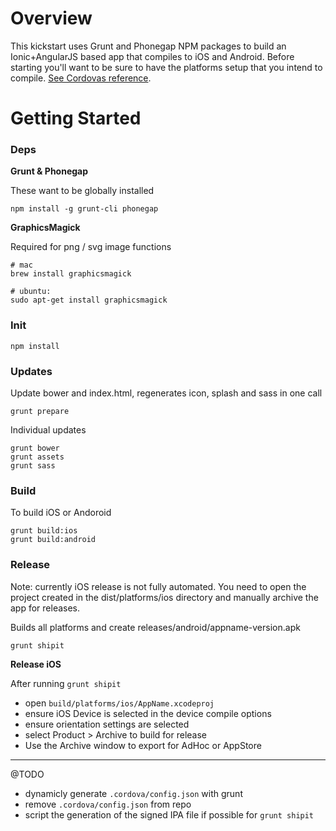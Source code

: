 Overview
========

This kickstart uses Grunt and Phonegap NPM packages to build an Ionic+AngularJS based app that compiles to iOS and Android. Before starting you'll want to be sure to have the platforms setup that you intend to compile. [See Cordovas reference](http://cordova.apache.org/docs/en/edge/guide_platforms_index.md.html#Platform%20Guides).


Getting Started
===============

### Deps

**Grunt & Phonegap**

These want to be globally installed

    npm install -g grunt-cli phonegap

**GraphicsMagick**

Required for png / svg image functions

    # mac
    brew install graphicsmagick

    # ubuntu:
    sudo apt-get install graphicsmagick

### Init

    npm install

### Updates

Update bower and index.html, regenerates icon, splash and sass in one call

    grunt prepare

Individual updates

    grunt bower
    grunt assets
    grunt sass

### Build

To build iOS or Andoroid

    grunt build:ios
    grunt build:android

### Release

Note: currently iOS release is not fully automated. You need to open
the project created in the dist/platforms/ios directory and manually
archive the app for releases.

Builds all platforms and create releases/android/appname-version.apk

    grunt shipit

**Release iOS**

After running ```grunt shipit```

- open ```build/platforms/ios/AppName.xcodeproj```
- ensure iOS Device is selected in the device compile options
- ensure orientation settings are selected
- select Product > Archive to build for release
- Use the Archive window to export for AdHoc or AppStore

---

@TODO

- dynamicly generate ```.cordova/config.json``` with grunt
- remove ```.cordova/config.json``` from repo
- script the generation of the signed IPA file if possible for ```grunt shipit```

